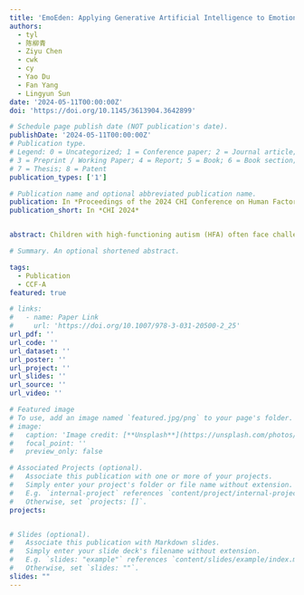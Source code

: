 ```yaml
---
title: 'EmoEden: Applying Generative Artificial Intelligence to Emotional Learning for Children with High-Function Autism'
authors:
  - tyl
  - 陈柳青
  - Ziyu Chen
  - cwk
  - cy
  - Yao Du
  - Fan Yang
  - Lingyun Sun
date: '2024-05-11T00:00:00Z'
doi: 'https://doi.org/10.1145/3613904.3642899'

# Schedule page publish date (NOT publication's date).
publishDate: '2024-05-11T00:00:00Z'
# Publication type.
# Legend: 0 = Uncategorized; 1 = Conference paper; 2 = Journal article;
# 3 = Preprint / Working Paper; 4 = Report; 5 = Book; 6 = Book section;
# 7 = Thesis; 8 = Patent
publication_types: ['1']

# Publication name and optional abbreviated publication name.
publication: In *Proceedings of the 2024 CHI Conference on Human Factors in Computing Systems*
publication_short: In *CHI 2024*


abstract: Children with high-functioning autism (HFA) often face challenges in emotional recognition and expression, leading to emotional distress and social difficulties. Conversational agents developed for HFA children in previous studies show limitations in children's learning effectiveness due to the conversational agents’ inability to dynamically generate personalized and contextual content. Recent advanced generative Artificial Intelligence techniques, with the capability to generate substantial diverse and high-quality texts and visual content, offer an opportunity for personalized assistance in emotional learning for HFA children. Based on the findings of our formative study, we integrated large language models and text-to-image models to develop a tool named EmoEden supporting children with HFA. Over a 22-day study involving six HFA children, it is observed that EmoEden effectively engaged children and improved their emotional recognition and expression abilities. Additionally, we identified the advantages and potential risks of applying generative AI to assist HFA children in emotional learning.

# Summary. An optional shortened abstract.

tags:
  - Publication
  - CCF-A
featured: true

# links:
#   - name: Paper Link
#     url: 'https://doi.org/10.1007/978-3-031-20500-2_25'
url_pdf: ''
url_code: ''
url_dataset: ''
url_poster: ''
url_project: ''
url_slides: ''
url_source: ''
url_video: ''

# Featured image
# To use, add an image named `featured.jpg/png` to your page's folder.
# image:
#   caption: 'Image credit: [**Unsplash**](https://unsplash.com/photos/pLCdAaMFLTE)'
#   focal_point: ''
#   preview_only: false

# Associated Projects (optional).
#   Associate this publication with one or more of your projects.
#   Simply enter your project's folder or file name without extension.
#   E.g. `internal-project` references `content/project/internal-project/index.md`.
#   Otherwise, set `projects: []`.
projects:


# Slides (optional).
#   Associate this publication with Markdown slides.
#   Simply enter your slide deck's filename without extension.
#   E.g. `slides: "example"` references `content/slides/example/index.md`.
#   Otherwise, set `slides: ""`.
slides: ""
---
```


<!-- {{% callout note %}}
Click the _Cite_ button above to demo the feature to enable visitors to import publication metadata into their reference management software.
{{% /callout %}}

Supplementary notes can be added here, including [code and math](https://wowchemy.com/docs/content/writing-markdown-latex/). -->
